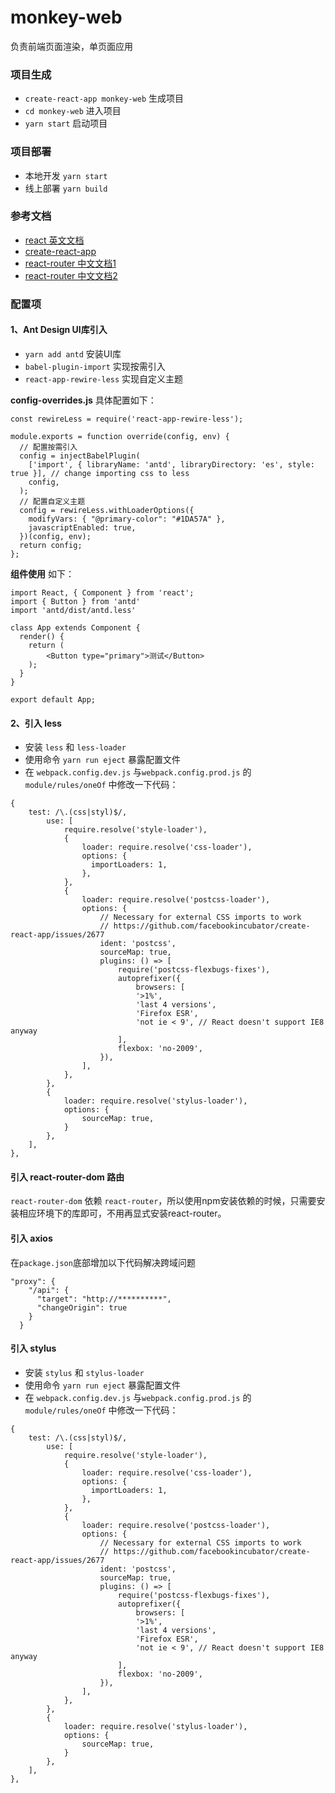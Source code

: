 # monkey-web
负责前端页面渲染，单页面应用

### 项目生成
- `create-react-app monkey-web` 生成项目
- `cd monkey-web` 进入项目
- `yarn start` 启动项目

### 项目部署
- 本地开发 `yarn start`
- 线上部署 `yarn build`

### 参考文档
- [react 英文文档](https://reactjs.org/docs/getting-started.html)
- [create-react-app](https://facebook.github.io/create-react-app/docs/getting-started)
- [react-router 中文文档1](http://reacttraining.cn/)
- [react-router 中文文档2](http://react-guide.github.io/react-router-cn/docs/guides/basics/RouteConfiguration.html)

### 配置项
#### 1、Ant Design UI库引入
- `yarn add antd` 安装UI库
- `babel-plugin-import` 实现按需引入
- `react-app-rewire-less` 实现自定义主题

**config-overrides.js** 具体配置如下：
```
const rewireLess = require('react-app-rewire-less');

module.exports = function override(config, env) {
  // 配置按需引入
  config = injectBabelPlugin(
    ['import', { libraryName: 'antd', libraryDirectory: 'es', style: true }], // change importing css to less
    config,
  );
  // 配置自定义主题
  config = rewireLess.withLoaderOptions({
    modifyVars: { "@primary-color": "#1DA57A" },
    javascriptEnabled: true,
  })(config, env);
  return config;
};
```
**组件使用** 如下：
```
import React, { Component } from 'react';
import { Button } from 'antd'
import 'antd/dist/antd.less'

class App extends Component {
  render() {
    return (
        <Button type="primary">测试</Button>
    );
  }
}

export default App;
```

#### 2、引入 less
- 安装 `less` 和 `less-loader`
- 使用命令 `yarn run eject` 暴露配置文件
- 在 `webpack.config.dev.js` 与`webpack.config.prod.js` 的 `module/rules/oneOf` 中修改一下代码：
```
{
    test: /\.(css|styl)$/,
        use: [
            require.resolve('style-loader'),
            {
                loader: require.resolve('css-loader'),
                options: {
                  importLoaders: 1,
                },
            },
            {
                loader: require.resolve('postcss-loader'),
                options: {
                    // Necessary for external CSS imports to work
                    // https://github.com/facebookincubator/create-react-app/issues/2677
                    ident: 'postcss',
                    sourceMap: true,
                    plugins: () => [
                        require('postcss-flexbugs-fixes'),
                        autoprefixer({
                            browsers: [
                            '>1%',
                            'last 4 versions',
                            'Firefox ESR',
                            'not ie < 9', // React doesn't support IE8 anyway
                        ],
                        flexbox: 'no-2009',
                    }),
                ],
            },
        },
        {
            loader: require.resolve('stylus-loader'),
            options: {
                sourceMap: true,
            }
        },
    ],
},
```


####  引入 react-router-dom 路由
`react-router-dom` 依赖 `react-router`，所以使用npm安装依赖的时候，只需要安装相应环境下的库即可，不用再显式安装react-router。


#### 引入 axios
在`package.json`底部增加以下代码解决跨域问题
```
"proxy": {
    "/api": {
      "target": "http://**********",
      "changeOrigin": true
    }
  }
```

#### 引入 stylus
- 安装 `stylus` 和 `stylus-loader`
- 使用命令 `yarn run eject` 暴露配置文件
- 在 `webpack.config.dev.js` 与`webpack.config.prod.js` 的 `module/rules/oneOf` 中修改一下代码：
```
{
    test: /\.(css|styl)$/,
        use: [
            require.resolve('style-loader'),
            {
                loader: require.resolve('css-loader'),
                options: {
                  importLoaders: 1,
                },
            },
            {
                loader: require.resolve('postcss-loader'),
                options: {
                    // Necessary for external CSS imports to work
                    // https://github.com/facebookincubator/create-react-app/issues/2677
                    ident: 'postcss',
                    sourceMap: true,
                    plugins: () => [
                        require('postcss-flexbugs-fixes'),
                        autoprefixer({
                            browsers: [
                            '>1%',
                            'last 4 versions',
                            'Firefox ESR',
                            'not ie < 9', // React doesn't support IE8 anyway
                        ],
                        flexbox: 'no-2009',
                    }),
                ],
            },
        },
        {
            loader: require.resolve('stylus-loader'),
            options: {
                sourceMap: true,
            }
        },
    ],
},
```